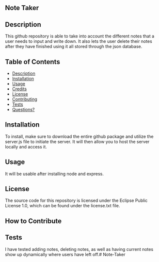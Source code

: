  
## Note Taker 
    
## Description
This github repository is able to take into account the different notes that a user needs to input and write down. It also lets the user delete their notes after they have finished using it all stored through the json database.
        
## Table of Contents
* [Description](#description)
* [Installation](#installation)
* [Usage](#usage)
* [Credits](#credits)
* [License](#license)
* [Contributing](#how-to-contribute)
* [Tests](#tests)
* [Questions?](#questions)
    
## Installation
To install, make sure to download the entire github package and utilize the server.js file to initiate the server. It will then allow you to host the server locally and access it.
            
## Usage

It will be usable after installing node and express. 
    
## License
The source code for this repository is licensed under the Eclipse Public License 1.0, which can be found under the license.txt file.
    
## How to Contribute

    
## Tests
I have tested adding notes, deleting notes, as well as having current notes show up dynamically where users have left off.#   N o t e - T a k e r  
 
